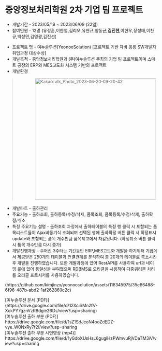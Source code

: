 # 중앙정보처리학원 2차 기업 팀 프로젝트
- 개발기간 - 2023/05/19 ~ 2023/06/09 (22일)
- 참여인원 - 12명 (유정훈,이한얼,김리오,유현규,양동균,**김진현**,이현우,장성태,이찬규,백성민,김영광,김진선)<p>
- 프로젝트 명 - 여누솔루션(YeonooSolution)  [프로젝트 기반 자바 응용 SW개발자 취업과정 대상수상]
- 개발목적 - 중앙정보처리학원과 (주)여누솔루션 주최의 기업 팀 프로젝트이며 스마트 공장의 ERP와 MES고도화 시스템 기반의 프로젝트
- 개발환경
> &nbsp;&nbsp;&nbsp;&nbsp;&nbsp;&nbsp;&nbsp;&nbsp;&nbsp;&nbsp;&nbsp;&nbsp;&nbsp;&nbsp;&nbsp;<img width="400" alt="KakaoTalk_Photo_2023-06-20-09-20-42" src="https://github.com/kimjinzx/yeonoosolution/assets/118345975/76d6da04-1be4-4e62-8f23-260f7eb78e5c">
- 개발파트 - 출하관리
- 주요기능 - 출하조회, 출하등록/수정/삭제, 품목조회, 품목등록/수정/삭제, 출하확정/취소
- 특정 주요기능 설명 -  출하조회 과정에서 출하테이블의 특정 행 클릭 시 포함되는 품목리스트들이 Ajax비동기식 조회되며 선택된 행에 출하확정 버튼 클릭 시 확정표시 update와 포함되는 품목 개수만큼 품목제고에서 차감됩니다. (확정취소 버튼 클릭 시 품목 개수만큼 다시 증가)
- 개발진행과정 - 주어진 3주라는 기간동안 ERP,MES고도화 개발을 하기위해 기업에서 제공받은 250개의 테이블과 연결관계를 분석하여 총 20개의 테이블로 축소시킨 후 개발을 진행하였습니다.
              또한 개발과정에 있어 RestAPI를 사용하여 url과 네이밍 룰에 있어 통일성을 부여했으며 RDBMS로 오라클을 사용하여 다중쿼리문 처리를 오라클 프로시저를 사용하였습니다. 

<p>
(https://github.com/kimjinzx/yeonoosolution/assets/118345975/35c86488-6f96-487b-abd2-1af262860c2c)

<p>
[여누솔루션 문서 (PDF)] <br> (https://drive.google.com/file/d/12XciSMn2fV-XokPY7gznVzR8dgie26Ds/view?usp=sharing)
<br>
[여누솔루션 출하 부분 (PDF)] <br> https://drive.google.com/file/d/1sZ1SdJcoN4ooZdEDZ-vye_W0NxRy7f2i/view?usp=sharing
<br>
[여누솔루션 출하 부분 시연영상 (mp4)] <br> https://drive.google.com/file/d/1yGdoXUsHsL6gugiHzPWmvuRjVDaTM3iV/view?usp=sharing
